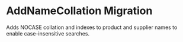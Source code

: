 # AddNameCollation Migration

Adds NOCASE collation and indexes to product and supplier names to enable case-insensitive searches.
